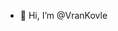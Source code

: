 - 👋 Hi, I’m @VranKovle



<!---
VranKovle/VranKovle is a ✨ special ✨ repository because its `README.md` (this file) appears on your GitHub profile.
You can click the Preview link to take a look at your changes.
--->
